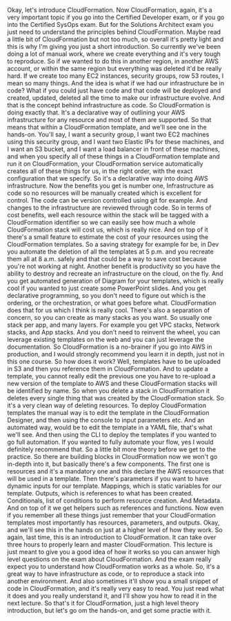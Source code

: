 
<v Instructor>Okay, let's introduce CloudFormation.</v>
Now CloudFormation, again, it's a very important topic
if you go into the Certified Developer exam,
or if you go into the Certified SysOps exam.
But for the Solutions Architect exam you just need
to understand the principles behind CloudFormation.
Maybe read a little bit of CloudFormation
but not too much, so overall it's pretty light
and this is why I'm giving you just a short introduction.
So currently we've been doing a lot of manual work,
where we create everything and it's very tough to reproduce.
So if we wanted to do this in another region,
in another AWS account,
or within the same region but everything was deleted
it'd be really hard.
If we create too many EC2 instances, security groups,
row 53 routes, I mean so many things.
And the idea is what if we had our
infrastructure be in code?
What if you could just have code
and that code will be deployed
and created, updated, deleted all the time
to make our infrastructure evolve.
And that is the concept behind infrastructure as code.
So CloudFormation is doing exactly that.
It's a declarative way of outlining
your AWS infrastructure for any resource
and most of them are supported.
So that means that within a CloudFormation template,
and we'll see one in the hands-on.
You'll say, I want a security group,
I want two EC2 machines using this security group,
and I want two Elastic IPs for these machines,
and I want an S3 bucket,
and I want a load balancer in front of these machines,
and when you specify all of these things
in a CloudFormation template and run it on CloudFormation,
your CloudFormation service automatically creates
all of these things for us, in the right order,
with the exact configuration that we specify.
So it's a declarative way into doing AWS infrastructure.
Now the benefits you get is number one,
Infrastructure as code
so no resources will be manually created
which is excellent for control.
The code can be version controlled using git for example.
And changes to the infrastructure are reviewed through code.
So in terms of cost benefits,
well each resource within the stack will be tagged
with a CloudFormation identifier
so we can easily see how much a whole
CloudFormation stack will cost us, which is really nice.
And on top of it there's a small feature
to estimate the cost of your resources
using the CloudFormation templates.
So a saving strategy for example for be, in Dev
you automate the deletion of all the templates at 5 p.m.
and you recreate them all at 8 a.m. safely
and that could be a way to save cost
because you're not working at night.
Another benefit is productivity
so you have the ability to destroy and recreate
an infrastructure on the cloud, on the fly.
And you get automated generation of Diagram
for your templates, which is really cool
if you wanted to just create some PowerPoint slides.
And you get declarative programming,
so you don't need to figure out which is the ordering,
or the orchestration, or what goes before what.
CloudFormation does that for us
which I think is really cool.
There's also a separation of concern,
so you can create as many stacks as you want.
So usually one stack per app, and many layers.
For example you get VPC stacks,
Network stacks, and App stacks.
And you don't need to reinvent the wheel,
you can leverage existing templates on the web
and you can just leverage the documentation.
So CloudFormation is a no-brainer
if you go into AWS in production,
and I would strongly recommend you learn it in depth,
just not in this one course.
So how does it work?
Well, templates have to be uploaded in S3
and then you reference them in CloudFormation.
And to update a template,
you cannot really edit the previous one
you have to re-upload a new version of the template to AWS
and these CloudFormation stacks will be identified by name.
So when you delete a stack in CloudFormation
it deletes every single thing
that was created by the CloudFormation stack.
So it's a very clean way of deleting resources.
To deploy CloudFormation templates
the manual way is to edit the template
in the CloudFormation Designer,
and then using the console to input parameters etc.
And an automated way, would be to edit the template
in a YAML file, that's what we'll see.
And then using the CLI to deploy the templates
if you wanted to go full automation.
If you wanted to fully automate your flow,
yes I would definitely recommend that.
So a little bit more theory before we get to the practice.
So there are building blocks in CloudFormation
now we won't go in-depth into it,
but basically there's a few components.
The first one is resources and it's a mandatory one
and this declare the AWS resources
that will be used in a template.
Then there's parameters if you want to have
dynamic inputs for our template.
Mappings, which is static variables for our template.
Outputs, which is references to what has been created.
Conditionals, list of conditions
to perform resource creation.
And Metadata.
And on top of it we get helpers
such as references and functions.
Now even if you remember all these things
just remember that your CloudFormation templates
most importantly has resources, parameters, and outputs.
Okay, and we'll see this in the hands on
just at a higher level of how they work.
So again, last time,
this is an introduction to CloudFormation.
It can take over three hours to properly learn
and master CloudFormation.
This lecture is just meant to give you
a good idea of how it works
so you can answer high level questions
on the exam about CloudFormation.
And the exam really expect you to understand
how CloudFormation works as a whole.
So, it's a great way to have infrastructure as code,
or to reproduce a stack into another environment.
And also sometimes it'll show you
a small snippet of code in CloudFormation,
and it's really very easy to read.
You just read what it does and you really understand it,
and I'll show you how to read it in the next lecture.
So that's it for CloudFormation,
just a high level theory introduction,
but let's go om the hands-on,
and get some practie with it.